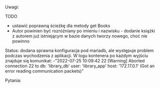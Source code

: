 Uwagi:

TODO
- ustawić poprawną ścieżkę dla metody get Books
- Autor powinien być rozróżniany po imieniu i nazwisku - dodanie książki z autorem już istniejącym w bazie danych tworzy nowego, choć nie powinno

Status:
dodana sprawna konfiguracja pod mariadb, ale występuje problem podczas wychodzenia z aplikacji. W logu kontenera po każdym wyjściu znajduje się komunikat:
-"2022-07-25 10:09:42 22 [Warning] Aborted connection 22 to db: 'library_db' user: 'library_app' host: '172.17.0.1' (Got an error reading communication
packets)"

Pytania:

